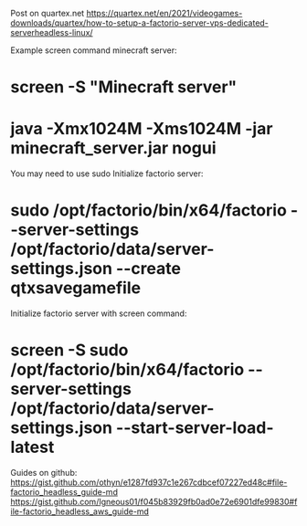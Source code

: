 Post on quartex.net
https://quartex.net/en/2021/videogames-downloads/quartex/how-to-setup-a-factorio-server-vps-dedicated-serverheadless-linux/

Example screen command minecraft server:
# screen -S "Minecraft server"
# java -Xmx1024M -Xms1024M -jar minecraft_server.jar nogui

You may need to use sudo
Initialize factorio server:
# sudo /opt/factorio/bin/x64/factorio --server-settings /opt/factorio/data/server-settings.json --create qtxsavegamefile

Initialize factorio server with screen command:
# screen -S sudo /opt/factorio/bin/x64/factorio --server-settings /opt/factorio/data/server-settings.json --start-server-load-latest

Guides on github:
https://gist.github.com/othyn/e1287fd937c1e267cdbcef07227ed48c#file-factorio_headless_guide-md
https://gist.github.com/Igneous01/f045b83929fb0ad0e72e6901dfe99830#file-factorio_headless_aws_guide-md
